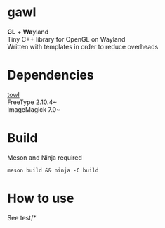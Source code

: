 # gawl
**GL** + **Wa**yland  
Tiny C++ library for OpenGL on Wayland  
Written with templates in order to reduce overheads

# Dependencies
[towl](https://github.com/mojyack/towl)  
FreeType 2.10.4~  
ImageMagick 7.0~  

# Build
Meson and Ninja required
```
meson build && ninja -C build
```

# How to use
See test/*
